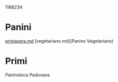 1168234

# Panini

[primavera.md](Primavera)
[vegetariano.md](Panino Vegetariano)

# Primi

Paninoteca Padovana

